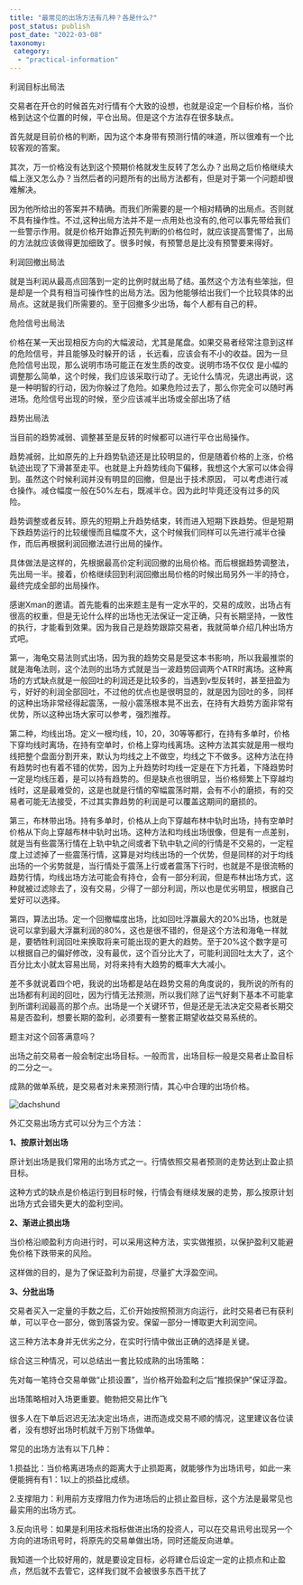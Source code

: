 ```yaml
---
title: "最常见的出场方法有几种？各是什么?"
post_status: publish
post_date: "2022-03-08"
taxonomy:
 category: 
  - "practical-information"
---
```


利润目标出局法

交易者在开仓的时候首先对行情有个大致的设想，也就是设定一个目标价格，当价格到达这个位置的时候，平仓出局。但是这个方法存在很多缺点。

首先就是目前价格的判断，因为这个本身带有预测行情的味道，所以很难有一个比较客观的答案。

其次，万一价格没有达到这个预期价格就发生反转了怎么办？出局之后价格继续大幅上涨又怎么办？当然后者的问题所有的出局方法都有，但是对于第一个问题却很难解决。

因为他所给出的答案并不精确。而我们所需要的是一个相对精确的出局点。否则就不具有操作性。不过,这种出局方法并不是一点用处也没有的,他可以事先带给我们一些警示作用。就是价格开始靠近预先判断的价格位时，就应该提高警惕了，出局的方法就应该做得更加细致了。很多时候，有预警总是比没有预警要来得好。

利润回撤出局法

就是当利润从最高点回落到一定的比例时就出局了结。虽然这个方法有些笨拙，但是却是一个具有相当可操作性的出局方法。因为他能够给出我们一个比较具体的出局点。这就是我们所需要的。至于回撤多少出场，每个人都有自己的秤。

危险信号出局法

价格在某一天出现相反方向的大幅波动，尤其是尾盘。如果交易者经常注意到这样的危险信号，并且能够及时躲开的话 ，长远看，应该会有不小的收益。因为一旦危险信号出现，那么说明市场可能正在发生质的改变。说明市场不仅仅 是小幅的调整那么简单，这个时候，我们应该采取行动了。无论什么情况，先退出再说，这是一种明智的行动，因为你躲过了危险。如果危险过去了，那么你完全可以随时再进场。危险信号出现的时候，至少应该减半出场或全部出场了结

趋势出局法

当目前的趋势减弱、调整甚至是反转的时候都可以进行平仓出局操作。

趋势减弱，比如原先的上升趋势轨迹还是比较明显的，但是随着价格的上涨，价格轨迹出现了下滑甚至走平。也就是上升趋势线向下偏移，我想这个大家可以体会得到。虽然这个时候利润并没有明显的回撤，但是出于技术原因， 可以考虑进行减仓操作。减仓幅度一般在50%左右，既减半仓。因为此时毕竟还没有过多的风险。

趋势调整或者反转。原先的短期上升趋势结束，转而进入短期下跌趋势。但是短期下跌趋势运行的比较缓慢而且幅度不大，这个时候我们同样可以先进行减半仓操作，而后再根据利润回撤法进行出局的操作。

具体做法是这样的，先根据最高价定利润回撤的出局价格。而后根据趋势调整法，先出局一半。接着，价格继续回到利润回撤出局价格的时候出局另外一半的持仓，最终完成全部的出局操作。

感谢Xman的邀请。首先能看的出来题主是有一定水平的，交易的成败，出场占有很高的权重，但是无论什么样的出场也无法保证一定正确，只有长期坚持，一致性的执行，才能看到效果。因为我自己是趋势跟踪交易者，我就简单介绍几种出场方式吧。

第一，海龟交易法则式出场，因为我的趋势交易是受这本书影响，所以我最推崇的就是海龟法则，这个法则的出场方式就是当一波趋势回调两个ATR时离场。这种离场的方式缺点就是一般回吐的利润还是比较多的，当遇到v型反转时，甚至扭盈为亏，好好的利润全部回吐，不过他的优点也是很明显的，就是因为回吐的多，同样的这种出场非常经得起震荡，一般小震荡根本晃不出去，在持有大趋势方面非常有优势，所以这种出场大家可以参考，强烈推荐。

第二种，均线出场。定义一根均线，10，20，30等等都行，在持有多单时，价格下穿均线时离场，在持有空单时，价格上穿均线离场。这种方法其实就是用一根均线把整个盘面分割开来，默认为均线之上不做空，均线之下不做多。这种方法在持有趋势时也有着不错的优势，因为上升趋势时均线一定是在下方托着，下降趋势时一定是均线压着，是可以持有趋势的。但是缺点也很明显，当价格频繁上下穿越均线时，这是最难受的，这是也就是行情的窄幅震荡时期，会有不小的磨损，有的交易者可能无法接受，不过其实靠趋势的利润是可以覆盖这期间的磨损的。

第三，布林带出场。持有多单时，价格从上向下穿越布林中轨时出场，持有空单时价格从下向上穿越布林中轨时出场。这种方法和均线出场很像，但是有一点差别，就是当有些震荡行情在上轨中轨之间或者下轨中轨之间的行情是不交易的，一定程度上过滤掉了一些震荡行情，这算是对均线出场的一个优势，但是同样的对于均线出场的一个劣势就是，当行情处于震荡上行或者震荡下行时，也就是不是很流畅的趋势行情，均线出场方法可能会有持仓，会有一部分利润，但是布林出场方式，这种就被过滤除去了，没有交易，少得了一部分利润，所以也是优劣明显，根据自己爱好可以选择。

第四，算法出场。定一个回撤幅度出场，比如回吐浮赢最大的20%出场，也就是说可以拿到最大浮赢利润的80%，这也是很不错的，但是这个方法和海龟一样就是，要牺牲利润回吐来换取将来可能出现的更大的趋势。至于20%这个数字是可以根据自己的偏好修改，没有最优，这个百分比大了，可能利润回吐太大了，这个百分比太小就太容易出局，对将来持有大趋势的概率大大减小。

差不多就说着四个吧，我说的出场都是站在趋势交易的角度说的，我所说的所有的出场都有利润的回吐，因为行情无法预测，所以我们除了运气好剩下基本不可能拿到所谓利润最高的那个点。出场是一个关键环节，但是还是无法决定交易者长期交易是否盈利，想要长期的盈利，必须要有一整套正期望收益交易系统的。

题主对这个回答满意吗？

出场之前交易者一般会制定出场目标。一般而言，出场目标一般是交易者止盈目标的二分之一。

成熟的做单系统，是交易者对未来预测行情，其心中合理的出场价格。

![dachshund](https://cdn.fendou.la/funstoutiao/2020/12/154254249.jpg "原油4.jpg")

外汇交易出场方式可以分为三个方法：

**1、按原计划出场**

原计划出场是我们常用的出场方式之一。行情依照交易者预测的走势达到止盈止损目标。

这种方式的缺点是价格运行到目标时候，行情会有继续发展的走势，那么按原计划出场方式会错失更大的盈利空间。

**2、渐进止损出场**

当价格沿顺盈利方向进行时，可以采用这种方法，实实做推损，以保护盈利又能避免价格下跌带来的风险。

这样做的目的，是为了保证盈利为前提，尽量扩大浮盈空间。

**3、分批出场**

交易者买入一定量的手数之后，汇价开始按照预测方向运行，此时交易者已有获利单，可以平仓一部分，做到落袋为安。保留一部分一博取更大利润空间。

这三种方法本身并无优劣之分，在实时行情中做出正确的选择是关键。

综合这三种情况，可以总结出一套比较成熟的出场策略：

先对每一笔持仓交易单做“止损设置”，当价格开始盈利之后“推损保护”保证浮盈。

出场策略相对入场更重要。鲍勃把交易比作飞

很多人在下单后迟迟无法决定出场点，进而造成交易不顺的情况，这里建议各位读者，没有想好出场时机就千万别下场做单。

常见的出场方法有以下几种：

1.损益比：当价格离进场点的距离大于止损距离，就能够作为出场讯号，如此一来便能拥有有1：1以上的损益比成绩。

2.支撑阻力：利用前方支撑阻力作为进场后的止损止盈目标，这个方法是最常见也最实用的出场方式。

3.反向讯号：如果是利用技术指标做进出场的投资人，可以在交易讯号出现另一个方向的进场讯号时，将原先的交易单做出场，同时还能反向进单。  

我知道一个比较好用的，就是要设定目标，必将建仓后设定一定的止损点和止盈点，然后就不去管它，这样我们就不会被很多东西干扰了
